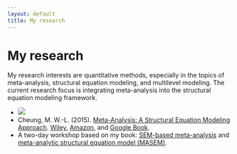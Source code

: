 ```yaml
---
layout: default
title: My research
---
```


My research
======================

My research interests are quantitative methods, especially in the topics of meta-analysis, structural equation modeling, and multilevel modeling. The current research focus is integrating meta-analysis into the structural equation modeling framework.

* ![](../images/cover.png)
* Cheung, M. W.-L. (2015). [Meta-Analysis: A Structural Equation Modeling Approach](https://htmlpreview.github.io/?https://github.com/mikewlcheung/metaSEM-book/blob/master/metaSEMbook.html). [Wiley](http://as.wiley.com/WileyCDA/WileyTitle/productCd-1119993431.html), [Amazon](http://www.amazon.com/dp/1119993431), and [Google Book](https://books.google.com.sg/books?isbn=1119993431).
* A two-day workshop based on my book: [SEM-based meta-analysis](https://courses.nus.edu.sg/course/psycwlm/internet/MASEMworkshop/slides1.html) and [meta-analytic structural equation model (MASEM)](https://courses.nus.edu.sg/course/psycwlm/internet/MASEMworkshop/slides2.html).
